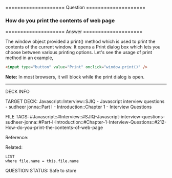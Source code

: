 ==================== Question ====================  

### How do you print the contents of web page  

==================== Answer ====================  

The window object provided a print() method which is used to print the contents
of the current window. It opens a Print dialog box which lets you choose between
various printing options. Let's see the usage of print method in an example,

```html
<input type="button" value="Print" onclick="window.print()" />
```

**Note:** In most browsers, it will block while the print dialog is open.

---

DECK INFO

TARGET DECK: Javascript::Interview::SJIQ - Javascript interview questions -
sudheer jonna::Part I - Introduction::Chapter 1 - Interview Questions

FILE TAGS:
#Javascript::#Interview::#SJIQ-Javascript-interview-questions-sudheer-jonna::#Part-I-Introduction::#Chapter-1-Interview-Questions::#212-How-do-you-print-the-contents-of-web-page

Reference:

Related:

```dataview
LIST
where file.name = this.file.name
```

QUESTION STATUS: Safe to store
